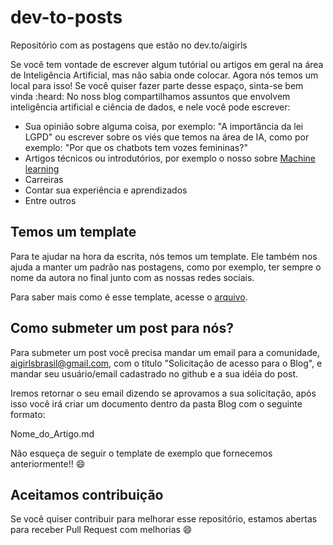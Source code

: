 # dev-to-posts
Repositório com as postagens que estão no dev.to/aigirls

Se você tem vontade de escrever algum tutórial ou artigos em geral na área de Inteligência Artificial, mas não sabia onde colocar. Agora nós temos um local para isso! Se você quiser fazer parte desse espaço, sinta-se bem vinda :heard: 
No noss blog compartilhamos assuntos que envolvem inteligência artificial e ciência de dados, e nele você pode escrever:

* Sua opinião sobre alguma coisa, por exemplo: "A importância da lei LGPD" ou escrever sobre os viés que temos na área de IA, como por exemplo: "Por que os chatbots tem vozes femininas?"
* Artigos técnicos ou introdutórios, por exemplo o nosso sobre [Machine learning](https://dev.to/aigirlsbr/afinal-o-que-e-machine-learning-ih5)
* Carreiras
* Contar sua experiência e aprendizados
* Entre outros


## Temos um template

Para te ajudar na hora da escrita, nós temos um template. Ele também nos ajuda a manter um padrão nas postagens, como por exemplo, ter sempre o nome da autora no final junto com as nossas redes sociais.

Para saber mais como é esse template, acesse o [arquivo](posts/template.md). 

## Como submeter um post para nós?
Para submeter um post você precisa mandar um email para a comunidade, aigirlsbrasil@gmail.com, com o título "Solicitação de acesso para o Blog", e mandar seu usuário/email cadastrado no github e a sua idéia do post.

Iremos retornar o seu email dizendo se aprovamos a sua solicitação, após isso você irá criar um documento dentro da pasta Blog com o seguinte formato:

Nome_do_Artigo.md

Não esqueça de seguir o template de exemplo que fornecemos anteriormente!! :smile:

## Aceitamos contribuição

Se você quiser contribuir para melhorar esse repositório, estamos abertas para receber Pull Request com melhorias :smile:
